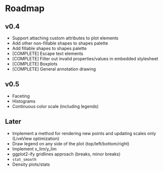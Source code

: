 # Roadmap

## v0.4
* Support attaching custom attributes to plot elements
* Add other non-fillable shapes to shapes palette
* Add fillable shapes to shapes palette
* [COMPLETE] Escape text elements
* [COMPLETE] Filter out invalid properties/values in embedded stylesheet
* [COMPLETE] Boxplots
* [COMPLETE] General annotation drawing

## v0.5
* Faceting
* Histograms
* Continuous color scale (including legends)

## Later 
* Implement a method for rendering new points and updating scales only (LiveView optimization)
* Draw legend on any side of the plot (top/left/bottom/right)
* Implement x_lim/y_lim
* ggplot2-ify gridlines approach (breaks, minor breaks)
* `stat_smooth`
* Density plots/stats